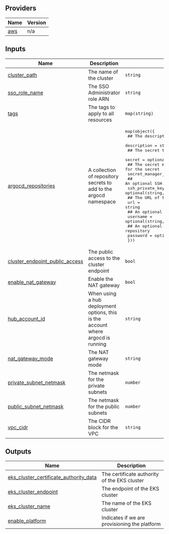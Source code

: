 <!-- BEGIN_TF_DOCS -->
## Providers

| Name | Version |
|------|---------|
| <a name="provider_aws"></a> [aws](#provider\_aws) | n/a |

## Inputs

| Name | Description | Type | Default | Required |
|------|-------------|------|---------|:--------:|
| <a name="input_cluster_path"></a> [cluster\_path](#input\_cluster\_path) | The name of the cluster | `string` | n/a | yes |
| <a name="input_sso_role_name"></a> [sso\_role\_name](#input\_sso\_role\_name) | The SSO Administrator role ARN | `string` | n/a | yes |
| <a name="input_tags"></a> [tags](#input\_tags) | The tags to apply to all resources | `map(string)` | n/a | yes |
| <a name="input_argocd_repositories"></a> [argocd\_repositories](#input\_argocd\_repositories) | A collection of repository secrets to add to the argocd namespace | <pre>map(object({<br/>    ## The description of the repository<br/>    description = string<br/>    ## The secret to use for the repository<br/>    secret = optional(string, null)<br/>    ## The secret manager ARN to use for the secret<br/>    secret_manager_arn = optional(string, null)<br/>    ## An optional SSH private key for the repository<br/>    ssh_private_key = optional(string, null)<br/>    ## The URL of the repository<br/>    url = string<br/>    ## An optional username for the repository<br/>    username = optional(string, null)<br/>    ## An optional password for the repository<br/>    password = optional(string, null)<br/>  }))</pre> | `{}` | no |
| <a name="input_cluster_endpoint_public_access"></a> [cluster\_endpoint\_public\_access](#input\_cluster\_endpoint\_public\_access) | The public access to the cluster endpoint | `bool` | `true` | no |
| <a name="input_enable_nat_gateway"></a> [enable\_nat\_gateway](#input\_enable\_nat\_gateway) | Enable the NAT gateway | `bool` | `true` | no |
| <a name="input_hub_account_id"></a> [hub\_account\_id](#input\_hub\_account\_id) | When using a hub deployment options, this is the account where argocd is running | `string` | `null` | no |
| <a name="input_nat_gateway_mode"></a> [nat\_gateway\_mode](#input\_nat\_gateway\_mode) | The NAT gateway mode | `string` | `"single_az"` | no |
| <a name="input_private_subnet_netmask"></a> [private\_subnet\_netmask](#input\_private\_subnet\_netmask) | The netmask for the private subnets | `number` | `24` | no |
| <a name="input_public_subnet_netmask"></a> [public\_subnet\_netmask](#input\_public\_subnet\_netmask) | The netmask for the public subnets | `number` | `24` | no |
| <a name="input_vpc_cidr"></a> [vpc\_cidr](#input\_vpc\_cidr) | The CIDR block for the VPC | `string` | `"10.90.0.0/16"` | no |

## Outputs

| Name | Description |
|------|-------------|
| <a name="output_eks_cluster_certificate_authority_data"></a> [eks\_cluster\_certificate\_authority\_data](#output\_eks\_cluster\_certificate\_authority\_data) | The certificate authority of the EKS cluster |
| <a name="output_eks_cluster_endpoint"></a> [eks\_cluster\_endpoint](#output\_eks\_cluster\_endpoint) | The endpoint of the EKS cluster |
| <a name="output_eks_cluster_name"></a> [eks\_cluster\_name](#output\_eks\_cluster\_name) | The name of the EKS cluster |
| <a name="output_enable_platform"></a> [enable\_platform](#output\_enable\_platform) | Indicates if we are provisioning the platform |
<!-- END_TF_DOCS -->